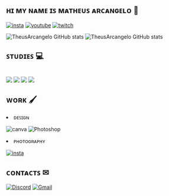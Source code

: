 ## ʜɪ ᴍʏ ɴᴀᴍᴇ ɪꜱ ᴍᴀᴛʜᴇᴜꜱ ᴀʀᴄᴀɴɢᴇʟᴏ  👋

[![insta](https://img.shields.io/badge/Instagram-E4405F?style=for-the-badge&logo=instagram&logoColor=white)](https://www.instagram.com/otheus_77)
[![youtube](https://img.shields.io/badge/YouTube-FF0000?style=for-the-badge&logo=youtube&logoColor=white)](https://www.youtube.com/@theus5385)
[![twitch](https://img.shields.io/badge/Twitch-9146FF?style=for-the-badge&logo=twitch&logoColor=white)](https://www.twitch.tv/theus_mp3)

![TheusArcangelo GitHub stats](https://github-readme-stats.vercel.app/api?username=TheusArcangelo&show_icons=true&theme=tokyonight)
![TheusArcangelo GitHub stats](https://github-readme-stats.vercel.app/api/top-langs/?username=TheusArcangelo&theme=tokyonight)


## ꜱᴛᴜᴅɪᴇꜱ 💻
<div style="display: insline_block"> <br>
<img aling="center" alt"html5" src="https://img.shields.io/badge/HTML5-E34F26?style=for-the-badge&logo=html5&logoColor=white"/>
<img aling="center" alt"CSS3" src="https://img.shields.io/badge/CSS3-1572B6?style=for-the-badge&logo=css3&logoColor=white"/>
<img aling="center" alt"js" src="https://img.shields.io/badge/JavaScript-F7DF1E?style=for-the-badge&logo=javascript&logoColor=black"/>
<img aling="center" alt"Python" src="https://img.shields.io/badge/Python-14354C?style=for-the-badge&logo=python&logoColor=white"/>
  </div>

## ᴡᴏʀᴋ 🖌
<li> ᴅᴇꜱɪɢɴ

![canva](https://img.shields.io/badge/Canva-%2300C4CC.svg?&style=for-the-badge&logo=Canva&logoColor=white)
![Photoshop](https://img.shields.io/badge/adobe%20photoshop-%2331A8FF.svg?style=for-the-badge&logo=adobe%20photoshop&logoColor=white)

<li> ᴘʜᴏᴛᴏɢʀᴀᴘʜʏ

[![insta](https://img.shields.io/badge/Instagram-E4405F?style=for-the-badge&logo=instagram&logoColor=white)](https://www.instagram.com/ft_.otheus)

## ᴄᴏɴᴛᴀᴄᴛꜱ ✉
[![Discord](https://img.shields.io/badge/Discord-7289DA?style=for-the-badge&logo=discord&logoColor=white)](https://discord.com/invite/Aj4JQ3Yguh)
[![Gmail](https://img.shields.io/badge/Gmail-D14836?style=for-the-badge&logo=gmail&logoColor=white)](matheusarcangelo2017@gmail.com)

